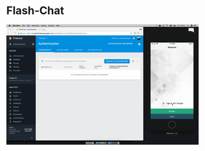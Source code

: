 # Flash-Chat

![Finished App](https://github.com/havebeenfitz/Portfolio/blob/master/09_FlashChat/finishedApp.gif)
